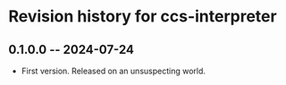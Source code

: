 # Revision history for ccs-interpreter

## 0.1.0.0 -- 2024-07-24

* First version. Released on an unsuspecting world.
